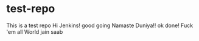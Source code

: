 # test-repo
This is a test repo 
Hi Jenkins!
good going
Namaste Duniya!!
ok done!
Fuck 'em all
World
jain saab
